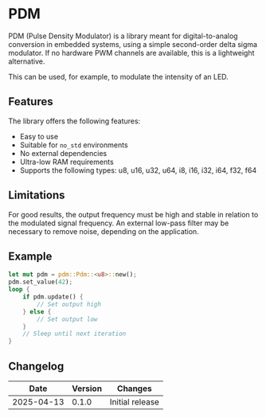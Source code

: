 # PDM

PDM (Pulse Density Modulator) is a library meant for digital-to-analog conversion in embedded systems, using a simple second-order delta sigma modulator.
If no hardware PWM channels are available, this is a lightweight alternative.

This can be used, for example, to modulate the intensity of an LED.


## Features

The library offers the following features:
* Easy to use
* Suitable for `no_std` environments
* No external dependencies
* Ultra-low RAM requirements
* Supports the following types: u8, u16, u32, u64, i8, i16, i32, i64, f32, f64


## Limitations

For good results, the output frequency must be high and stable in relation to the modulated signal frequency.
An external low-pass filter may be necessary to remove noise, depending on the application.


## Example

```rust no_run
let mut pdm = pdm::Pdm::<u8>::new();
pdm.set_value(42);
loop {
    if pdm.update() {
        // Set output high
    } else {
        // Set output low
    }
    // Sleep until next iteration
}

```


## Changelog

| Date       | Version | Changes         |
|------------|---------|-----------------|
| 2025-04-13 | 0.1.0   | Initial release |
